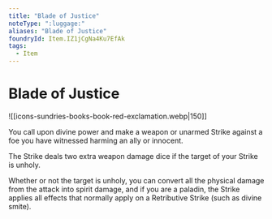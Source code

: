 ```yaml
---
title: "Blade of Justice"
noteType: ":luggage:"
aliases: "Blade of Justice"
foundryId: Item.IZ1jCgNa4Ku7EfAk
tags:
  - Item
---
```


# Blade of Justice
![[icons-sundries-books-book-red-exclamation.webp|150]]

You call upon divine power and make a weapon or unarmed Strike against a foe you have witnessed harming an ally or innocent.

The Strike deals two extra weapon damage dice if the target of your Strike is unholy.

Whether or not the target is unholy, you can convert all the physical damage from the attack into spirit damage, and if you are a paladin, the Strike applies all effects that normally apply on a Retributive Strike (such as divine smite).
